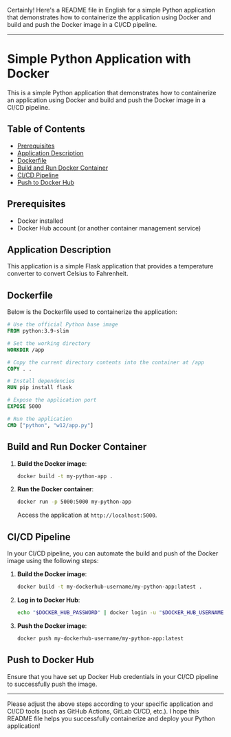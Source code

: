 Certainly! Here's a README file in English for a simple Python application that demonstrates how to containerize the application using Docker and build and push the Docker image in a CI/CD pipeline.

---

# Simple Python Application with Docker

This is a simple Python application that demonstrates how to containerize an application using Docker and build and push the Docker image in a CI/CD pipeline.

## Table of Contents

- [Prerequisites](#prerequisites)
- [Application Description](#application-description)
- [Dockerfile](#dockerfile)
- [Build and Run Docker Container](#build-and-run-docker-container)
- [CI/CD Pipeline](#cicd-pipeline)
- [Push to Docker Hub](#push-to-docker-hub)

## Prerequisites

- Docker installed
- Docker Hub account (or another container management service)

## Application Description

This application is a simple Flask application that provides a temperature converter to convert Celsius to Fahrenheit.

## Dockerfile

Below is the Dockerfile used to containerize the application:

```dockerfile
# Use the official Python base image
FROM python:3.9-slim

# Set the working directory
WORKDIR /app

# Copy the current directory contents into the container at /app
COPY . .

# Install dependencies
RUN pip install flask

# Expose the application port
EXPOSE 5000

# Run the application
CMD ["python", "w12/app.py"]
```

## Build and Run Docker Container

1. **Build the Docker image**:

   ```bash
   docker build -t my-python-app .
   ```

2. **Run the Docker container**:

   ```bash
   docker run -p 5000:5000 my-python-app
   ```

   Access the application at `http://localhost:5000`.

## CI/CD Pipeline

In your CI/CD pipeline, you can automate the build and push of the Docker image using the following steps:

1. **Build the Docker image**:

   ```bash
   docker build -t my-dockerhub-username/my-python-app:latest .
   ```

2. **Log in to Docker Hub**:

   ```bash
   echo "$DOCKER_HUB_PASSWORD" | docker login -u "$DOCKER_HUB_USERNAME" --password-stdin
   ```

3. **Push the Docker image**:

   ```bash
   docker push my-dockerhub-username/my-python-app:latest
   ```

## Push to Docker Hub

Ensure that you have set up Docker Hub credentials in your CI/CD pipeline to successfully push the image.

---

Please adjust the above steps according to your specific application and CI/CD tools (such as GitHub Actions, GitLab CI/CD, etc.). I hope this README file helps you successfully containerize and deploy your Python application!
